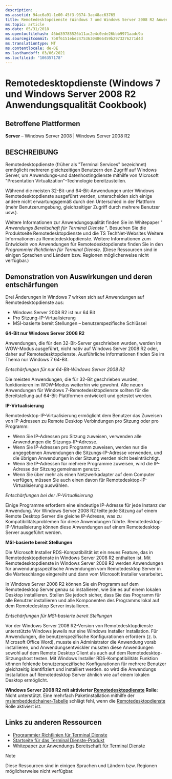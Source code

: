 ```yaml
---
description: .
ms.assetid: 94ac6a91-1e00-45f3-9374-3ac48ac63765
title: Remotedesktopdienste (Windows 7 und Windows Server 2008 R2 Anwendungsqualität Cookbook)
ms.topic: article
ms.date: 05/31/2018
ms.openlocfilehash: 46bd39785526b11ac2e4c0ede26bbb9971aadc9a
ms.sourcegitcommit: 7b8f6151ebe247536304866459b2973276271d4d
ms.translationtype: MT
ms.contentlocale: de-DE
ms.lasthandoff: 03/06/2021
ms.locfileid: "106357178"
---
```

# <a name="remote-desktop-services-windows-7-and-windows-server-2008-r2-application-quality-cookbook"></a>Remotedesktopdienste (Windows 7 und Windows Server 2008 R2 Anwendungsqualität Cookbook)

## <a name="affected-platforms"></a>Betroffene Plattformen

**Server** – Windows Server 2008 \| Windows Server 2008 R2  

## <a name="description"></a>BESCHREIBUNG

Remotedesktopdienste (früher als "Terminal Services" bezeichnet) ermöglicht mehreren gleichzeitigen Benutzern den Zugriff auf Windows Server, um Anwendungs-und datenhostingdienste mithilfe von Microsoft "Presentation Virtualization"-Technologie bereitzustellen.

Während die meisten 32-Bit-und 64-Bit-Anwendungen unter Windows Remotedesktopdienste ausgeführt werden, unterscheiden sich einige andere nicht erwartungsgemäß durch den Unterschied in der Plattform (mehr Benutzerumgebung, gleichzeitiger Zugriff durch mehrere Benutzer usw.).

Weitere Informationen zur Anwendungsqualität finden Sie im Whitepaper " *Anwendungs Bereitschaft für Terminal Dienste* ". Besuchen Sie die Produktseite Remotedesktopdienste und die TS TechNet-Websites Weitere Informationen zu Remotedesktopdienste. Weitere Informationen zum Entwickeln von Anwendungen für Remotedesktopdienste finden Sie in den *Programmier Richtlinien für Terminal Dienste*. (Diese Ressourcen sind in einigen Sprachen und Ländern bzw. Regionen möglicherweise nicht verfügbar.)

## <a name="manifestation-of-impacts-and-their-mitigations"></a>Demonstration von Auswirkungen und deren entschärfungen

Drei Änderungen in Windows 7 wirken sich auf Anwendungen auf Remotedesktopdienste aus:

-   Windows Server 2008 R2 ist nur 64 Bit
-   Pro Sitzung-IP-Virtualisierung
-   MSI-basierte bereit Stellungen – benutzerspezifische Schlüssel

**64-Bit nur Windows Server 2008 R2**

Anwendungen, die für den 32-Bit-Server geschrieben wurden, werden im WOW-Modus ausgeführt, nicht nativ auf Windows Server 2008 R2 oder, daher auf Remotedesktopdienste. Ausführliche Informationen finden Sie im Thema nur Windows 7 64-Bit.

*Entschärfungen für nur 64-Bit-Windows Server 2008 R2*

Die meisten Anwendungen, die für 32-Bit geschrieben wurden, funktionieren im WOW-Modus weiterhin wie gewohnt. Alle neuen Anwendungen für Windows 7-Remotedesktopdienste sollten für die Bereitstellung auf 64-Bit-Plattformen entwickelt und getestet werden.

**IP-Virtualisierung**

Remotedesktop-IP-Virtualisierung ermöglicht dem Benutzer das Zuweisen von IP-Adressen zu Remote Desktop Verbindungen pro Sitzung oder pro Programm:

-   Wenn Sie IP-Adressen pro Sitzung zuweisen, verwenden alle Anwendungen die Sitzungs-IP-Adresse.
-   Wenn Sie IP-Adressen pro Programm zuweisen, werden nur die angegebenen Anwendungen die Sitzungs-IP-Adresse verwenden, und die übrigen Anwendungen in der Sitzung werden nicht beeinträchtigt.
-   Wenn Sie IP-Adressen für mehrere Programme zuweisen, wird die IP-Adresse der Sitzung gemeinsam genutzt.
-   Wenn Sie über mehr als einen Netzwerkadapter auf dem Computer verfügen, müssen Sie auch einen davon für Remotedesktop-IP-Virtualisierung auswählen.

*Entschärfungen bei der IP-Virtualisierung*

Einige Programme erfordern eine eindeutige IP-Adresse für jede Instanz der Anwendung. Vor Windows Server 2008 R2 teilte jede Sitzung auf einem Remote Desktop Server die gleiche IP-Adresse, was zu Kompatibilitätsproblemen für diese Anwendungen führte. Remotedesktop-IP-Virtualisierung können diese Anwendungen auf einem Remotedesktop Server ausgeführt werden.

**MSI-basierte bereit Stellungen**

Die Microsoft Installer RDS-Kompatibilität ist ein neues Feature, das in Remotedesktopdienste in Windows Server 2008 R2 enthalten ist. Mit Remotedesktopdienste in Windows Server 2008 R2 werden Anwendungen für anwendungsspezifische Anwendungen vom Remotedesktop Server in die Warteschlange eingereiht und dann vom Microsoft Installer verarbeitet.

In Windows Server 2008 R2 können Sie ein Programm auf dem Remotedesktop Server genau so installieren, wie Sie es auf einem lokalen Desktop installieren. Stellen Sie jedoch sicher, dass Sie das Programm für alle Benutzer installieren und alle Komponenten des Programms lokal auf dem Remotedesktop Server installieren.

*Entschärfungen für MSI-basierte bereit Stellungen*

Vor der Windows Server 2008 R2-Version von Remotedesktopdienste unterstützte Windows jeweils nur eine Windows Installer Installation. Für Anwendungen, die benutzerspezifische Konfigurationen erfordern (z. b. Microsoft Office Word), musste ein Administrator die Anwendung vorab installieren, und Anwendungsentwickler mussten diese Anwendungen sowohl auf dem Remote Desktop Client als auch auf dem Remotedesktop-Sitzungshost testen. Mit Windows Installer RDS-Kompatibilitäts Funktion können fehlende benutzerspezifische Konfigurationen für mehrere Benutzer gleichzeitig identifiziert und installiert werden. so wird die Anwendungs Installation auf Remotedesktop Server ähnlich wie auf einem lokalen Desktop ermöglicht.

**Windows Server 2008 R2 mit aktivierter [Remotedesktopdienste](../termserv/terminal-services-portal.md) Rolle:** Nicht unterstützt. Eine mehrfach Paketinstallation mithilfe der [msiembeddedchainer-Tabelle](../msi/msiembeddedchainer-table.md) schlägt fehl, wenn die [Remotedesktopdienste](../termserv/terminal-services-portal.md) Rolle aktiviert ist.

## <a name="links-to-other-resources"></a>Links zu anderen Ressourcen

-   [Programmier Richtlinien für Terminal Dienste](../termserv/terminal-services-programming-guidelines.md)
-   [Startseite für das Terminal Dienste-Produkt](https://www.microsoft.com/windowsserver2008/en/us/rds-product-home.aspx)
-   [Whitepaper zur Anwendungs Bereitschaft für Terminal Dienste](/collaborate/connect-redirect)

> [!Note]  
> Diese Ressourcen sind in einigen Sprachen und Ländern bzw. Regionen möglicherweise nicht verfügbar.

 

 

 
